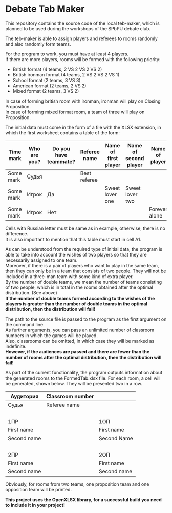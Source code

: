 # Debate Tab Maker

This repository contains the source code of the local teb-maker, which is planned to be used during the workshops of the SPbPU debate club.

The teb-maker is able to assign players and referees to rooms randomly and also randomly form teams.

For the program to work, you must have at least 4 players.  
If there are more players, rooms will be formed with the following priority:  
* British format (4 teams, 2 VS 2 VS 2 VS 2)
* British ironman format (4 teams, 2 VS 2 VS 2 VS 1)
* School format (2 teams, 3 VS 3)
* American format (2 teams, 2 VS 2)
* Mixed format (2 teams, 3 VS 2)

In case of forming british room with ironman, ironman will play on Closing Proposition.  
In case of forming mixed format room, a team of three will play on Proposition.  

The initial data must come in the form of a file with the XLSX extension, in which the first worksheet contains a table of the form:

| Time mark | Who are you? | Do you have teammate? | Referee name | Name of first player | Name of second player | Name of player |
|-----------|--------------|-----------------------|--------------|----------------------|-----------------------|----------------|
| Some mark | Судья        |                       | Best referee |                      |                       |                |
| Some mark | Игрок        | Да                    |              | Sweet lover one      | Sweet lover two       |                |
| Some mark | Игрок        | Нет                   |              |                      |                       | Forever alone  |

Cells with Russian letter must be same as in example, otherwise, there is no difference.  
It is also important to mention that this table must start in cell A1.

As can be understood from the required type of initial data, the program is able to take into account the wishes of two players so that they are necessarily assigned to one team.  
Moreover, if there is a pair of players who want to play in the same team, then they can only be in a team that consists of two people. They will not be included in a three-man team with some kind of extra player.  
By the number of double teams, we mean the number of teams consisting of two people, which is in total in the rooms obtained after the optimal distribution. (See above)  
**If the number of double teams formed according to the wishes of the players is greater than the number of double teams in the optimal distribution, then the distribution will fail!**

The path to the source file is passed to the program as the first argument on the command line.   
As further arguments, you can pass an unlimited number of classroom numbers in which the games will be played.  
Also, classrooms can be omitted, in which case they will be marked as indefinite.  
**However, if the audiences are passed and there are fewer than the number of rooms after the optimal distribution, then the distribution will fail!**

As part of the current functionality, the program outputs information about the generated rooms to the FormedTab.xlsx file. For each room, a cell will be generated, shown below. They will be presented two in a row.

| Аудитория   | Classroom number |             | 
|-------------|------------------|-------------|
| Судья       | Referee name     |             |   
| <br/>       |                  |             |      
| 1ПР         |                  | 1ОП         |     
| First name  |                  | First name  |     
| Second name |                  | Second Name |
| <br/>       |                  |             |
| 2ПР         |                  | 2ОП         |
| First name  |                  | First name  |
| Second name |                  | Second name |

Obviously, for rooms from two teams, one proposition team and one opposition team will be printed.

**This project uses the OpenXLSX library, for a successful build you need to include it in your project!**